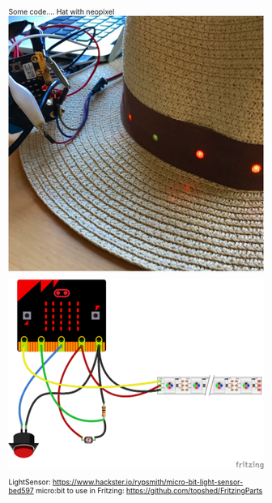 Some code....
Hat with neopixel
<br>
<img src="https://github.com/larsgimse/microbit/blob/master/python/neopixel/IMG_6179.JPG">

<img src="https://github.com/larsgimse/microbit/blob/master/python/neopixel/microbit_neopixel_hat_bb.png">

LightSensor: https://www.hackster.io/rypsmith/micro-bit-light-sensor-bed597
micro:bit to use in Fritzing: https://github.com/topshed/FritzingParts
